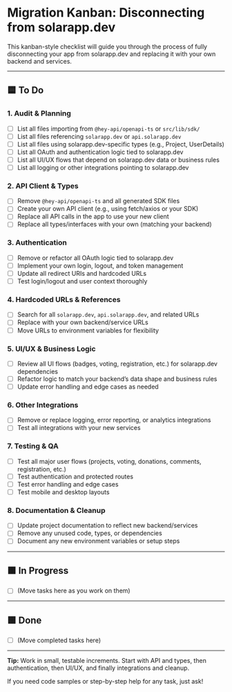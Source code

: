 # Migration Kanban: Disconnecting from solarapp.dev

This kanban-style checklist will guide you through the process of fully disconnecting your app from solarapp.dev and replacing it with your own backend and services.

---

## 🟦 To Do

### 1. **Audit & Planning**
- [ ] List all files importing from `@hey-api/openapi-ts` or `src/lib/sdk/`
- [ ] List all files referencing `solarapp.dev` or `api.solarapp.dev`
- [ ] List all files using solarapp.dev-specific types (e.g., Project, UserDetails)
- [ ] List all OAuth and authentication logic tied to solarapp.dev
- [ ] List all UI/UX flows that depend on solarapp.dev data or business rules
- [ ] List all logging or other integrations pointing to solarapp.dev

### 2. **API Client & Types**
- [ ] Remove `@hey-api/openapi-ts` and all generated SDK files
- [ ] Create your own API client (e.g., using fetch/axios or your SDK)
- [ ] Replace all API calls in the app to use your new client
- [ ] Replace all types/interfaces with your own (matching your backend)

### 3. **Authentication**
- [ ] Remove or refactor all OAuth logic tied to solarapp.dev
- [ ] Implement your own login, logout, and token management
- [ ] Update all redirect URIs and hardcoded URLs
- [ ] Test login/logout and user context thoroughly

### 4. **Hardcoded URLs & References**
- [ ] Search for all `solarapp.dev`, `api.solarapp.dev`, and related URLs
- [ ] Replace with your own backend/service URLs
- [ ] Move URLs to environment variables for flexibility

### 5. **UI/UX & Business Logic**
- [ ] Review all UI flows (badges, voting, registration, etc.) for solarapp.dev dependencies
- [ ] Refactor logic to match your backend’s data shape and business rules
- [ ] Update error handling and edge cases as needed

### 6. **Other Integrations**
- [ ] Remove or replace logging, error reporting, or analytics integrations
- [ ] Test all integrations with your new services

### 7. **Testing & QA**
- [ ] Test all major user flows (projects, voting, donations, comments, registration, etc.)
- [ ] Test authentication and protected routes
- [ ] Test error handling and edge cases
- [ ] Test mobile and desktop layouts

### 8. **Documentation & Cleanup**
- [ ] Update project documentation to reflect new backend/services
- [ ] Remove any unused code, types, or dependencies
- [ ] Document any new environment variables or setup steps

---

## 🟧 In Progress
- [ ] (Move tasks here as you work on them)

---

## 🟩 Done
- [ ] (Move completed tasks here)

---

**Tip:** Work in small, testable increments. Start with API and types, then authentication, then UI/UX, and finally integrations and cleanup.

If you need code samples or step-by-step help for any task, just ask!
